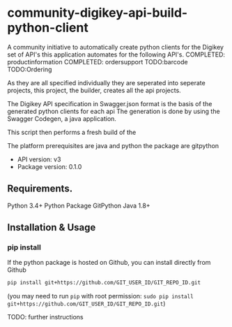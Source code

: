 # community-digikey-api-build-python-client
A community initiative to automatically create  python clients for the Digikey set of API's 
this application automates for the following API's.
    COMPLETED: productinformation
    COMPLETED: ordersupport
    TODO:barcode
    TODO:Ordering

As they are all specified individually they are seperated into seperate projects, this project, the builder,  creates all the api projects.

The Digikey API specification in Swagger.json format is the basis of the generated python clients for each api
The generation is done by using the Swagger Codegen, a java application.

This script then performs a fresh build of the 

The platform prerequisites are java and python the package are gitpython

- API version: v3
- Package version: 0.1.0

## Requirements.

Python 3.4+
Python Package GitPython
Java 1.8+

## Installation & Usage
### pip install

If the python package is hosted on Github, you can install directly from Github

```sh
pip install git+https://github.com/GIT_USER_ID/GIT_REPO_ID.git
```
(you may need to run `pip` with root permission: `sudo pip install git+https://github.com/GIT_USER_ID/GIT_REPO_ID.git`)


TODO: further instructions